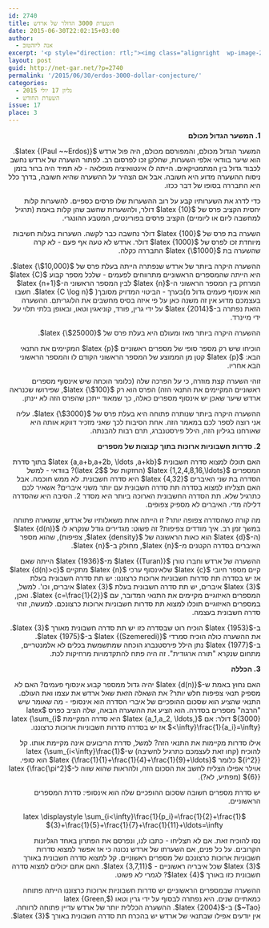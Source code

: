 ```yaml
---
id: 2740
title: השערת 3000 הדולר של ארדש
date: 2015-06-30T22:02:15+03:00
author:
  - אנה ליזהטוב
excerpt: '<p style="direction: rtl;"><img class="alignright  wp-image-2806" src="{{site.baseurl}}/assets/img/2015/06/images-1-150x150.jpg" alt="images (1)" width="107" height="107" />במאמר זה של אנה ליזהטוב נפגוש את המשער המפורסם ביותר מאז ומעולם, ואת הפרסים שהוא נהג להציע לפותרי השערותיו.</p>'
layout: post
guid: http://net-gar.net/?p=2740
permalink: '/2015/06/30/erdos-3000-dollar-conjecture/'
categories:
  - גליון 17 יולי 2015
  - השערת החודש
issue: 17
place: 3
---
```

<p style="direction: rtl;">
  <b>1. המשער הגדול מכולם</b>
</p>

<p style="direction: rtl;">
  המשער הגדול מכולם, והמפורסם מכולם, היה פול ארדש $latex {(Paul ~~Erdos)}$. הוא שיער בוודאי אלפי השערות, שחלקן זכו לפרסום רב. לפתור השערה של ארדש נחשב לכבוד גדול בין המתמטיקאים. הייתה לו אינטואיציה מופלאה - לא תמיד היה ברור בזמן ניסוח ההשערה מדוע היא חשובה. אבל אם הצהיר על ההשערה שהיא חשובה, בדרך כלל היא התבררה בסופו של דבר ככזו.
</p>

<p style="direction: rtl;">
  כדי לדרג את השערותיו קבע על רוב ההשערות שלו פרסים כספיים. להשערות קלות יחסית הקציב פרס של $latex {10}$ דולר, ולהשערות שחשב שהן קלות באמת (תרגיל למחשבה ליום או ליומיים) הקציב פרסים בפורינטים, המטבע ההונגרי.
</p>

<p style="direction: rtl;">
  השערה בת פרס של $latex {100}$ דולר נחשבה כבר לקשה. השערות בעלות חשיבות מיוחדת זכו לפרס של $latex {1000}$ דולר. ארדש לא טעה אף פעם - לא קרה שהשערה בת $latex {\$1000}$ התבררה כקלה.
</p>

<p style="direction: rtl;">
  ההשערה היקרה ביותר של ארדש שנפתרה הייתה בעלת פרס של $latex {\$10,000}$. היא הייתה שהמספרים הראשוניים מתרווחים לפעמים - שלכל מספר קבוע $latex {C}$ המרחק בין המספר הראשוני ה-$latex {n}$ לבין המספר הראשוני ה-$latex {n+1}$ הוא אינסוף פעמים גדול מ)בערך - הביטוי המדויק מסובך( $latex {C \log n}$. חשבו בעצמכם מדוע אין זה משנה כאן על פי איזה בסיס מחשבים את הלוגריתם. ההשערה הזאת נפתרה ב-$latex {2014}$ על ידי גרין, פורד, קוניאגין וטאו, ובאופן בלתי תלוי על ידי מיינרד.
</p>

<p style="direction: rtl;">
  ההשערה היקרה ביותר מאז ומעולם היא בעלת פרס של $latex {\$25000}$.
</p>

<p style="direction: rtl;">
  הוכיחו שיש רק מספר סופי של מספרים ראשוניים $latex {p}$ המקיימים את התנאי הבא: $latex {p}$ קטן מן הממוצע של המספר הראשוני הקודם לו והמספר הראשוני הבא אחריו.
</p>

<p style="direction: rtl;">
  זוהי השערה קצת מוזרה, כי על הפרכה שלה (כלומר הוכחה שיש אינסוף מספרים ראשוניים המקיימים את התנאי הזה) הפרס הוא רק $latex {\$100}$, שפירושו שכנראה ארדש שיער שאכן יש אינסוף מספרים כאלה, כך שמאוד ייתכן שהפרס הזה לא יינתן.
</p>

<p style="direction: rtl;">
  ההשערה היקרה ביותר שנותרה פתוחה היא בעלת פרס של $latex {\$3000}$. עליה אני רוצה לספר לכם במאמר הזה. אחת הסיבות לכך שאני מזכיר דווקא אותה היא שאורחנו בגיליון הזה, הילל פירסטנברג, תרם רבות להבנתה.
</p>

<p style="direction: rtl;">
  <b>2. סדרות חשבוניות ארוכות בתוך קבוצות של מספרים </b>
</p>

<p style="direction: rtl;">
  האם תוכלו למצוא סדרה חשבונית $latex {a,a+b,a+2b, \ldots ,a+kb}$ בתוך סדרת המספרים $latex {1,2,4,8,16,\ldots}$ (החזקות של $latex 2$)? בוודאי - למשל הסדרה בת שני האיברים $latex {4,32}$ היא סדרה חשבונית. לא ממש חוכמה. אבל האם תצליחו למצוא בסדרה תת סדרה חשבונית עם יותר משני איברים? אשאיר לכם כתרגיל שלא. תת הסדרה החשבונית הארוכה ביותר היא מסדר 2. הסיבה היא שהסדרה דלילה מדי. האיברים לא מספיק צפופים.
</p>

<p style="direction: rtl;">
  מה קורה כשהסדרה צפופה יותר? זו הייתה אחת משאלותיו של ארדש, שנשארה פתוחה במשך זמן רב. איך מודדים צפיפות? זה פשוט: מגדירים גודל שנקרא לו $latex {d(n)}$ (ה-$latex {d}$ הוא כאות הראשונה של $latex {density}$, צפיפות), שהוא מספר האיברים בסדרה הקטנים מ-$latex {n}$, מחולק ב-$latex {n}$.
</p>

<p style="direction: rtl;">
  ההשערה של ארדש וחברו טורן $latex {(Turan)}$ מ-$latex {1936}$ הייתה שאם קיים מספר חיובי $latex {c}$ שלאינסוף ערכי $latex {n}$ מתקיים $latex {d(n)>c}$ אז יש בסדרה תת סדרות חשבוניות ארוכות כרצוננו: יש תת סדרה חשבונית בעלת $latex {3}$ איברים, יש תת סדרה חשבונית בעלת $latex {3}$ איברים, וכו'. למשל, המספרים האיזוגיים מקיימים את התנאי המדובר, עם $latex {c=\frac{1}{2}}$. ואכן, במספרים האיזוגיים תוכלו למצוא תת סדרות חשבוניות ארוכות כרצונכם. למעשה, זוהי סדרה חשבונית בעצמה.
</p>

<p style="direction: rtl;">
  ב-$latex {1953}$ הוכיח רוט שבסדרה כזו יש תת סדרה חשבונית מאורך $latex {3}$. את ההשערה כולה הוכיח סמרדי $latex {(Szemeredi)}$ ב-$latex {1975}$. ב-$latex {1977}$ נתן הילל פירסטנברג הוכחה שמתשמשת בכלים לא אלמנטריים, מתחום שנקרא "תורה ארגודית". זה היה פתח להתקדמויות מרחיקות לכת.
</p>

<p style="direction: rtl;">
  <b>3. הכללה </b>
</p>

<p style="direction: rtl;">
  האם נחוץ באמת ש-$latex {d(n)}$ יהיה גדול ממספר קבוע אינסוף פעמים? האם לא מספיק תנאי צפיפות חלש יותר? את השאלה הזאת שאל ארדש את עצמו ואת העולם. התנאי שהציע הוא שסכום ההופכיים של איברי הסדרה הוא אינסופי - מה שאומר שיש "הרבה" מספרים בסדרה. הוא הציע את ההשערה הבאה, שלה הציב כפרס $latex {3000}$ דולר: אם $latex {a_1,a_2, \ldots,}$ היא סדרה המקיימת $latex {\sum_{i <\infty}\frac{1}{a_i}=\infty}$ אז יש בסדרה סדרות חשבוניות ארוכות כרצוננו.
</p>

<p style="direction: rtl;">
  אילו סדרות מקיימות את התנאי הזה? למשל, סדרת הריבועים אינה מקיימת אותו. קל להוכיח (קחו זאת לעצמכם כתרגיל לחשיבה) ש-$latex {\sum_{i<\infty}\frac{1}{i^2}}$ כלומר $latex {\frac{1}{1}+\frac{1}{4}+\frac{1}{9}+\ldots}$ הוא סופי. אוילר אפילו הצליח לחשב את הסכום הזה, ולהראות שהוא שווה ל-$latex {\frac{\pi^2}{6}}$ (מפתיע, לא?).
</p>

<p style="direction: rtl;">
  יש סדרת מספרים חשובה שסכום ההופכיים שלה הוא אינסופי: סדרת המספרים הראשוניים.
</p>

<p style="direction: rtl;" align="center">
  $latex \displaystyle \sum_{i<\infty}\frac{1}{p_i}=\frac{1}{2}+\frac{1}{3}+\frac{1}{5}+\frac{1}{7}+\frac{1}{11}+\ldots=\infty$
</p>

<p style="direction: rtl;">
  נסו להוכיח זאת. אם לא תצליחו - כתבו לנו, ונפרסם את הפתרון באחד הגליונות הקרובים. על כל פנים, אם השערתו של ארדש נכונה כי אז אפשר למצוא סדרות חשבוניות ארוכות כרצונכם של מספרים ראשוניים. קל למצוא סדרה חשבונית באורך $latex {3}$ שכל איבריה ראשוניים - $latex {3,7,11}$. האם אתם יכולים למצוא סדרה חשבונית כזו באורך $latex {4}$? לגמרי לא פשוט.
</p>

<p style="direction: rtl;">
  ההשערה שבמספרים הראשוניים יש סדרות חשבוניות ארוכות כרצוננו הייתה פתוחה כמאתיים שנים. היא נפתרה לבסוף על ידי גרין וטאו ($latex {Green, ~Tao}$) ב-$latex {2004}$. ההשערה הכללית יותר של ארדש עדיין פתוחה לרווחה. אין יודעים אפילו שבתנאי של ארדש יש בהכרח תת סדרה חשבונית באורך $latex {3}$.
</p>

<p style="direction: rtl;">
